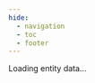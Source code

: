 ```yaml
---
hide:
  - navigation
  - toc
  - footer
---
```


<style>
.hidden {
    display: none !important;
}
.loading {
    text-align: center;
    padding: 2rem;
    color: #666;
}
.error {
    text-align: center;
    padding: 2rem;
    color: #d32f2f;
}
</style>

<div id="entity-container">
    <div id="entity-loading">Loading entity data...</div>
    <div id="entity-content" class="hidden">
        <div id="entity-header">
            <h1 id="entity-name"></h1>
            <p id="entity-type"></p>
        </div>

        <div id="entity-description"></div>

        <div id="entity-properties">
            <h2>Properties</h2>
            <div id="properties-list"></div>
        </div>

        <div id="entity-external-links">
            <h2>External Links</h2>
            <div id="external-links-list"></div>
        </div>

        <div id="entity-gallery">
            <h2>Image Gallery</h2>
            <div id="image-gallery"></div>
        </div>

        <div id="entity-relationships">
            <h2>Relationships</h2>
            <div id="relationships-content"></div>
        </div>

        <div id="entity-navigation">
            <p><a href="../index.html">← Back to Home</a></p>
        </div>
    </div>

    <div id="entity-error" class="hidden">
        <h1>Entity Not Found</h1>
        <p>The requested entity could not be found.</p>
        <p><a href="../index.html">← Back to Home</a></p>
    </div>
</div>

<!-- Lightbox Modal -->
<div id="lightbox-modal" class="lightbox-modal hidden">
    <div class="lightbox-overlay"></div>
    <div class="lightbox-content">
        <button class="lightbox-close">&times;</button>
        <button class="lightbox-prev">&#8249;</button>
        <img class="lightbox-image" src="" alt="">
        <button class="lightbox-next">&#8250;</button>
        <div class="lightbox-counter">
            <span class="lightbox-current">1</span> / <span class="lightbox-total">1</span>
        </div>
    </div>
</div>

<script src="../javascripts/entity.js"></script>
<script src="../javascripts/gallery.js"></script>

<script>
// Entity data and relationships will be loaded dynamically
let entityData = null;
let relationshipsData = null;
let entitiesMetaData = null;
</script>
